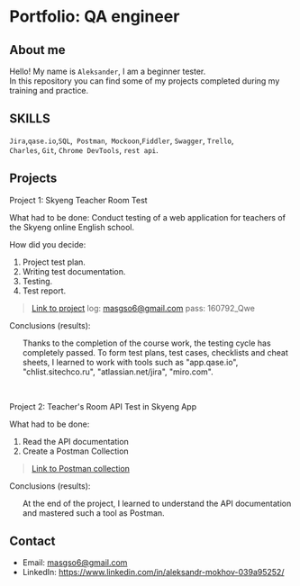 # Portfolio: QA engineer

## About me

Hello! My name is ``Aleksander``, I am a beginner tester. <br>
In this repository you can find some of my projects completed during my training and practice.
<br>

## SKILLS
``Jira``,``qase.io``,``SQL``,`` Postman``,`` Mockoon``,``Fiddler``, ``Swagger``, ``Trello``, <br>
 ``Charles``, ``Git``, ``Chrome DevTools``, ``rest api``.




## Projects

<p> Project 1: Skyeng Teacher Room Test</p>
<p>What had to be done:
Conduct testing of a web application for teachers of the Skyeng online English school.<p>
  </ol>

<p>How did you decide: <p>
<ol>
  <li>Project test plan.</li>
  <li>Writing test documentation.</li>
  <li>Testing.</li>
  <li>Test report.</li>
</ol>

> <a href="https://aleksandr1992.atlassian.net/wiki/spaces/~6376a5f9de5cdaba3a668c55/pages/3702785/1+2">Link to project</a>
> log: masgso6@gmail.com
> pass: 160792_Qwe
 
 <p>Conclusions (results):<p>
<ol>
 Thanks to the completion of the course work, the testing cycle has completely passed.
  To form test plans, test cases, checklists and cheat sheets, I learned to work with tools such as
  "app.qase.io", "chlist.sitechco.ru", "atlassian.net/jira", "miro.com".
</ol>


<br> 

<p> Project 2: Teacher's Room API Test in Skyeng App</p>
<p>What had to be done:<p>
<ol>
  <li>Read the API documentation</li>
  <li>Create a Postman Collection</li>
</ol>


>  <a href="https://github.com/AleksandrMokhov/portfolio/blob/main/30%2020_48_32644ed42073dc14.41788337%D0%9A%D1%83%D1%80%D1%81%D0%BE%D0%B2%D0%B0%D1%8F2%D0%9C%D0%BE%D1%85%D0%BE%D0%B2%D0%90%D0%A1.postman_collection.json">Link to Postman collection</a>
 
 <p>Conclusions (results):<p>
<ol>
At the end of the project, I learned to understand the API documentation and mastered such a tool as Postman.
</ol>



## Contact 
- Email: masgso6@gmail.com
- LinkedIn: https://www.linkedin.com/in/aleksandr-mokhov-039a95252/
